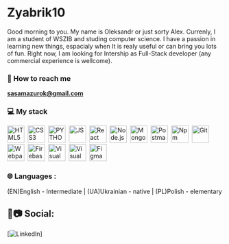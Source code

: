 # Zyabrik10

Good morning to you. My name is Oleksandr or just sorty Alex. Currenly, I am a student of WSZIB and studing computer science. I have a passion in learning new things, espacialy when It is realy useful or can bring you lots of fun. Right now, I am looking for Intership as Full-Stack developer (any commercial experience is wellcome).

### 📱 How to reach me

**sasamazurok@gmail.com**

### 💻 My stack

<div>
  <img src="./images/html.svg" title="HTML5" alt="HTML5" width="40" height="40"/>&nbsp;
  <img src="./images/css.svg"  title="CSS3" alt="CSS3" width="40" height="40"/>&nbsp;
  <img src="./images/python.svg"  title="PYTHON" alt="PYTHON" width="40" height="40"/>&nbsp;
  <img src="./images/js.svg"  title="JS" alt="JS" width="40" height="40"/>&nbsp;
  <img src="./images/react.svg"  title="React" alt="React" width="40" height="40"/>&nbsp;
  <img src="./images/nodejs.svg"  title="Node.js" alt="Node.js" width="40" height="40"/>&nbsp;
  <img src="./images/mongodb.svg" title="MongoDB" alt="MongoDB" width="40" height="40"/>&nbsp;
  <img src="./images/postman.svg" title="Postman" alt="Postman" width="40" height="40"/>&nbsp;
  <img src="./images/npm.svg" title="Npm" alt="Npm" width="40" height="40"/>&nbsp;
  <img src="./images/git.svg" title="Git" alt="Git" width="40" height="40"/>&nbsp;
  <img src="./images/webpack.svg" title="Webpack" alt="Webpack" width="40" height="40"/>&nbsp;
  <img src="./images/firebase.svg" title="Firebase" alt="Firebase" width="40" height="40"/>&nbsp;
  <img src="./images/vscode.svg" title="Visual Studio Code" alt="Visual Studio Code" width="40" height="40"/>&nbsp;
  <img src="./images/vs.svg" title="Visual Studio" alt="Visual Studio" width="40" height="40"/>&nbsp;
  <img src="./images/figma.svg" title="Figma" alt="Figma" width="40" height="40"/>&nbsp;
</div>


### 🌐 **Languages** :
(EN)English - Intermediate | (UA)Ukrainian - native | (PL)Polish - elementary

## 📔📷 **Social**:

[![LinkedIn](https://www.linkedin.com/in/alexander-mazurok-jfd/)]

